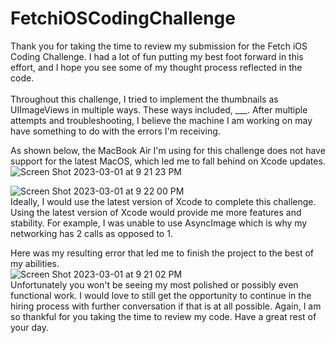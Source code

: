 # FetchiOSCodingChallenge
Thank you for taking the time to review my submission for the Fetch iOS Coding Challenge. I had a lot of fun putting my best foot forward in this effort, and I hope you see some of my thought process reflected in the code. 
</br>
</br>
Throughout this challenge, I tried to implement the thumbnails as UIImageViews in multiple ways. These ways included, ___. After multiple attempts and troubleshooting, I believe the machine I am working on may have something to do with the errors I'm receiving. 
</br>

As shown below, the MacBook Air I'm using for this challenge does not have support for the latest MacOS, which led me to fall behind on Xcode updates.
</br>
![Screen Shot 2023-03-01 at 9 21 23 PM](https://user-images.githubusercontent.com/114269636/222332038-baad636a-02a4-402a-b312-a3193b62a40e.png)
</br>


![Screen Shot 2023-03-01 at 9 22 00 PM](https://user-images.githubusercontent.com/114269636/222332108-867a7a84-9794-465e-b2eb-b63da6e6d34d.png)
</br>
Ideally, I would use the latest version of Xcode to complete this challenge. Using the latest version of Xcode would provide me more features and stability. For example, I was unable to use AsyncImage which is why my networking has 2 calls as opposed to 1.

Here was my resulting error that led me to finish the project to the best of my abilities.
</br>
![Screen Shot 2023-03-01 at 9 21 02 PM](https://user-images.githubusercontent.com/114269636/222332226-407b5e56-888a-4ae0-a786-6f61191fae82.png)
</br>
Unfortunately you won't be seeing my most polished or possibly even functional work. I would love to still get the opportunity to continue in the hiring process with further conversation if that is at all possible. Again, I am so thankful for you taking the time to review my code. Have a great rest of your day.
